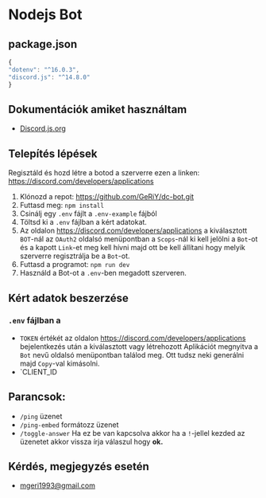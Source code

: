 # Nodejs Bot

## package.json
```javascript
{
"dotenv": "^16.0.3",
"discord.js": "^14.8.0"
}
```
## Dokumentációk amiket használtam
- [Discord.js.org](https://discord.js.org/#/docs/main/stable/general/welcome)

## Telepítés lépések
Regisztáld és hozd létre a botod a szerverre ezen a linken: https://discord.com/developers/applications

1. Klónozd a repot: https://github.com/GeRiY/dc-bot.git
2. Futtasd meg: `npm install`
3. Csinálj egy `.env` fájlt a `.env-example` fájból
4. Töltsd ki a `.env` fájlban a kért adatokat.
5. Az oldalon https://discord.com/developers/applications a kiválasztott `BOT`-nál az `OAuth2` oldalsó menüpontban
   a `Scops`-nál ki kell jelölni a `Bot`-ot és a kapott `Link`-et meg kell hívni majd ott be kell állítani hogy
   melyik szerverre regisztrálja be a `Bot`-ot.
6. Futtasd a programot: `npm run dev`
7. Használd a Bot-ot a `.env`-ben megadott szerveren.

## Kért adatok beszerzése
### `.env` fájlban a 
- `TOKEN` értékét az oldalon https://discord.com/developers/applications 
  bejelentkezés után a kiválasztott vagy létrehozott Aplikációt megnyitva a `Bot` nevű oldalsó menüpontban találod meg.
  Ott tudsz neki generálni majd `Copy`-val kimásolni.
- `CLIENT_ID

## Parancsok:
- `/ping` üzenet
- `/ping-embed` formátozz üzenet
- `/toggle-answer` Ha ez be van kapcsolva akkor ha a `!`-jellel kezded az üzenetet akkor vissza írja válaszul hogy __ok.__

## Kérdés, megjegyzés esetén
- mgeri1993@gmail.com
